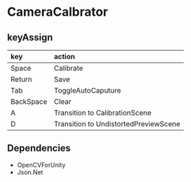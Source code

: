 # CameraCalbrator

## keyAssign
| key | action | 
|:-|:-|
| Space | Calibrate | 
| Return | Save | 
| Tab | ToggleAutoCaputure |
| BackSpace | Clear | 
| A | Transition to CalibrationScene | 
| D | Transition to UndistortedPreviewScene | 

## Dependencies

* OpenCVForUnity
* Json.Net
